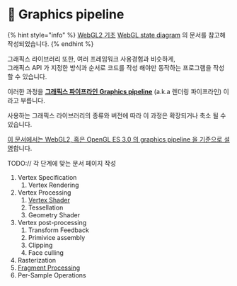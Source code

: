 # 🏮 Graphics pipeline

{% hint style="info" %}
[WebGL2 기초](https://webgl2fundamentals.org/webgl/lessons/ko/webgl-fundamentals.html)  [WebGL state diagram](https://webgl2fundamentals.org/webgl/lessons/resources/webgl-state-diagram.html?exampleId=smallest-glsl#no-help) 의 문서를 참고해 작성되었습니다.
{% endhint %}

그래픽스 라이브러리 또한, 여러 프레임워크 사용경험과 비슷하게,\
그래픽스 API 가 지정한 방식과 순서로 코드를 작성 해야만 동작하는 프로그램을 작성 할 수 있습니다.

이러한 과정을 [**그래픽스 파이프라인** **Graphics pipeline**](https://ko.wikipedia.org/wiki/%EA%B7%B8%EB%9E%98%ED%94%BD%EC%8A%A4\_%ED%8C%8C%EC%9D%B4%ED%94%84%EB%9D%BC%EC%9D%B8) (a.k.a 렌더링 파이프라인) 이라고 부릅니다.

사용하는 그래픽스 라이브러리의 종류와 버전에 따라 이 과정은 확장되거나 축소 될 수 있습니다.

[이 문서에서는 WebGL2, 혹은 OpenGL ES 3.0 의 graphics pipeline 을 기준으로 설명](../undefined.md)합니다.&#x20;

TODO:// 각 단계에 맞는 문서 페이지 작성

1. Vertex Specification
   1. Vertex Rendering
2. Vertex Processing
   1. [Vertex Shader](vertex-shader.md)
   2. Tessellation
   3. Geometry Shader
3. Vertex post-processing
   1. Transform Feedback
   2. Primivice assembly
   3. Clipping
   4. Face culling
4. Rasterization
5. [Fragment Processing](fragment-shader.md)
6. Per-Sample Operations
